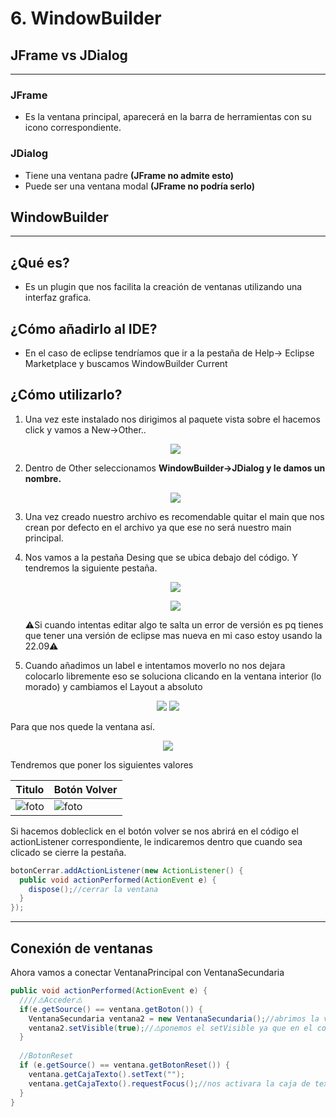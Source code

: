 # 6. WindowBuilder

## JFrame vs JDialog

---

### JFrame

- Es la ventana principal, aparecerá en la barra de herramientas con su icono correspondiente.

### JDialog

- Tiene una ventana padre **(JFrame no admite esto)**
- Puede ser una ventana modal **(JFrame no podría serlo)**

## WindowBuilder

---

## ¿Qué es?

- Es un plugin que nos facilita la creación de ventanas utilizando una interfaz grafica.

## ¿Cómo añadirlo al IDE?

- En el caso de eclipse tendríamos que ir a la pestaña de Help→ Eclipse Marketplace y buscamos WindowBuilder Current

## ¿Cómo utilizarlo?

1. Una vez este instalado nos dirigimos al paquete vista sobre el hacemos click y vamos a New→Other..
    
	<p align="center">
  		<img src="fotosReadme/Untitled.png">
	</p>
    
    
2. Dentro de Other seleccionamos ****WindowBuilder→JDialog y le damos un nombre.****

	<p align="center">
  		<img src="fotosReadme/Untitled%201.png">
	</p>

1. Una vez creado nuestro archivo es recomendable quitar el main que nos crean por defecto en el archivo ya que ese no será nuestro main principal.
2. Nos vamos a la pestaña Desing que se ubica debajo del código. Y tendremos la siguiente pestaña.
    
	<p align="center">
  		<img src="fotosReadme/Untitled%202.png">
	</p>
    
    <p align="center">
  		<img src="fotosReadme/Untitled%203.png">
	</p>
    
    
    ⚠️Si cuando intentas editar algo te salta un error de versión es pq tienes que tener una versión de eclipse mas nueva en mi caso estoy usando la 22.09⚠️
    
3. Cuando añadimos un label e intentamos moverlo no nos dejara colocarlo libremente eso se soluciona clicando en la ventana interior (lo morado) y cambiamos el Layout a absoluto

<p align="center">
 <img src="fotosReadme/Untitled%204.png"> <img src="fotosReadme/Untitled%205.png"> 
</p>

Para que nos quede la ventana así.
<p align="center">
  <img src="fotosReadme/Untitled%206.png">
</p>

Tendremos que poner los siguientes valores

|Titulo|Botón Volver|
|---|---|
|![foto](fotosReadme/Untitled%207.png)|![foto](fotosReadme/Untitled%208.png)|


Si hacemos dobleclick en el botón volver se nos abrirá en el código el actionListener correspondiente, le indicaremos dentro que cuando sea clicado se cierre la pestaña.

```java
botonCerrar.addActionListener(new ActionListener() {
  public void actionPerformed(ActionEvent e) {
    dispose();//cerrar la ventana
  }
});
```

---

## Conexión de ventanas

Ahora vamos a conectar VentanaPrincipal con VentanaSecundaria

```java
public void actionPerformed(ActionEvent e) {
  ////⚠️Acceder⚠️
  if(e.getSource() == ventana.getBoton()) {
    VentanaSecundaria ventana2 = new VentanaSecundaria();//abrimos la ventanaSecundaria
    ventana2.setVisible(true);//⚠️ponemos el setVisible ya que en el constructor no esta
  }
  
  //BotonReset
  if (e.getSource() == ventana.getBotonReset()) {
    ventana.getCajaTexto().setText("");
    ventana.getCajaTexto().requestFocus();//nos activara la caja de texto
  }
}
```
